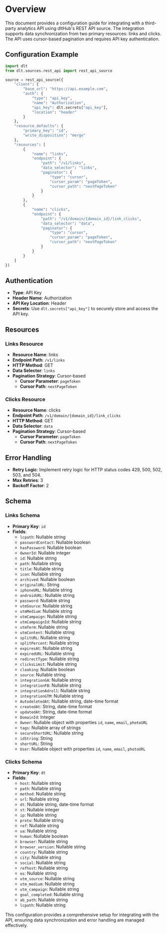 # Overview

This document provides a configuration guide for integrating with a third-party analytics API using dltHub's REST API source. The integration supports data synchronization from two primary resources: links and clicks. The API uses cursor-based pagination and requires API key authentication.

## Configuration Example

```python
import dlt
from dlt.sources.rest_api import rest_api_source

source = rest_api_source({
    "client": {
        "base_url": "https://api.example.com",
        "auth": {
            "type": "api_key",
            "name": "Authorization",
            "api_key": dlt.secrets["api_key"],
            "location": "header"
        }
    },
    "resource_defaults": {
        "primary_key": "id",
        "write_disposition": "merge"
    },
    "resources": [
        {
            "name": "links",
            "endpoint": {
                "path": "/v1/links",
                "data_selector": "links",
                "paginator": {
                    "type": "cursor",
                    "cursor_param": "pageToken",
                    "cursor_path": "nextPageToken"
                }
            }
        },
        {
            "name": "clicks",
            "endpoint": {
                "path": "/v1/domain/{domain_id}/link_clicks",
                "data_selector": "data",
                "paginator": {
                    "type": "cursor",
                    "cursor_param": "pageToken",
                    "cursor_path": "nextPageToken"
                }
            }
        }
    ]
})
```

## Authentication

- **Type**: API Key
- **Header Name**: Authorization
- **API Key Location**: Header
- **Secrets**: Use `dlt.secrets["api_key"]` to securely store and access the API key.

## Resources

### Links Resource

- **Resource Name**: links
- **Endpoint Path**: `/v1/links`
- **HTTP Method**: GET
- **Data Selector**: `links`
- **Pagination Strategy**: Cursor-based
  - **Cursor Parameter**: `pageToken`
  - **Cursor Path**: `nextPageToken`

### Clicks Resource

- **Resource Name**: clicks
- **Endpoint Path**: `/v1/domain/{domain_id}/link_clicks`
- **HTTP Method**: GET
- **Data Selector**: `data`
- **Pagination Strategy**: Cursor-based
  - **Cursor Parameter**: `pageToken`
  - **Cursor Path**: `nextPageToken`

## Error Handling

- **Retry Logic**: Implement retry logic for HTTP status codes 429, 500, 502, 503, and 504.
- **Max Retries**: 3
- **Backoff Factor**: 2

## Schema

### Links Schema

- **Primary Key**: `id`
- **Fields**:
  - `lcpath`: Nullable string
  - `passwordContact`: Nullable boolean
  - `hasPassword`: Nullable boolean
  - `OwnerId`: Nullable integer
  - `id`: Nullable string
  - `path`: Nullable string
  - `title`: Nullable string
  - `icon`: Nullable string
  - `archived`: Nullable boolean
  - `originalURL`: String
  - `iphoneURL`: Nullable string
  - `androidURL`: Nullable string
  - `password`: Nullable string
  - `utmSource`: Nullable string
  - `utmMedium`: Nullable string
  - `utmCampaign`: Nullable string
  - `utmCampaignId`: Nullable string
  - `utmTerm`: Nullable string
  - `utmContent`: Nullable string
  - `splitURL`: Nullable string
  - `splitPercent`: Nullable string
  - `expiresAt`: Nullable string
  - `expiredURL`: Nullable string
  - `redirectType`: Nullable string
  - `clicksLimit`: Nullable string
  - `cloaking`: Nullable boolean
  - `source`: Nullable string
  - `integrationGA`: Nullable string
  - `integrationFB`: Nullable string
  - `integrationAdroll`: Nullable string
  - `integrationGTM`: Nullable string
  - `AutodeletedAt`: Nullable string, date-time format
  - `createdAt`: String, date-time format
  - `updatedAt`: String, date-time format
  - `DomainId`: Integer
  - `Owner`: Nullable object with properties `id`, `name`, `email`, `photoURL`
  - `tags`: Nullable array of strings
  - `secureShortURL`: Nullable string
  - `idString`: String
  - `shortURL`: String
  - `User`: Nullable object with properties `id`, `name`, `email`, `photoURL`

### Clicks Schema

- **Primary Key**: `dt`
- **Fields**:
  - `host`: Nullable string
  - `path`: Nullable string
  - `method`: Nullable string
  - `url`: Nullable string
  - `dt`: Nullable string, date-time format
  - `st`: Nullable integer
  - `ip`: Nullable string
  - `proto`: Nullable string
  - `ref`: Nullable string
  - `ua`: Nullable string
  - `human`: Nullable boolean
  - `browser`: Nullable string
  - `browser_version`: Nullable string
  - `country`: Nullable string
  - `city`: Nullable string
  - `social`: Nullable string
  - `refhost`: Nullable string
  - `os`: Nullable string
  - `utm_source`: Nullable string
  - `utm_medium`: Nullable string
  - `utm_campaign`: Nullable string
  - `goal_completed`: Nullable string
  - `ab_path`: Nullable string
  - `lcpath`: Nullable string

This configuration provides a comprehensive setup for integrating with the API, ensuring data synchronization and error handling are managed effectively.